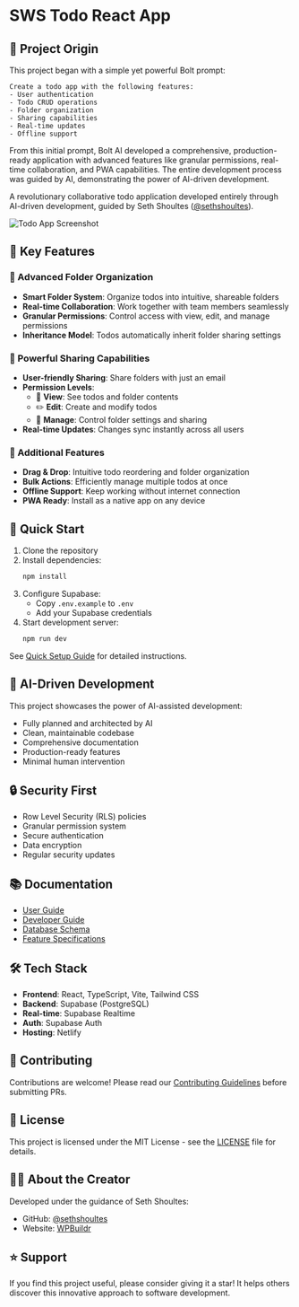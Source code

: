# SWS Todo React App

## 🎯 Project Origin

This project began with a simple yet powerful Bolt prompt:

```
Create a todo app with the following features:
- User authentication
- Todo CRUD operations
- Folder organization
- Sharing capabilities
- Real-time updates
- Offline support
```

From this initial prompt, Bolt AI developed a comprehensive, production-ready application with advanced features like granular permissions, real-time collaboration, and PWA capabilities. The entire development process was guided by AI, demonstrating the power of AI-driven development.

A revolutionary collaborative todo application developed entirely through AI-driven development, guided by Seth Shoultes ([@sethshoultes](https://github.com/sethshoultes)).

![Todo App Screenshot](https://images.unsplash.com/photo-1484480974693-6ca0a78fb36b?auto=format&fit=crop&q=80&w=2072)

## 🌟 Key Features

### 📁 Advanced Folder Organization
- **Smart Folder System**: Organize todos into intuitive, shareable folders
- **Real-time Collaboration**: Work together with team members seamlessly
- **Granular Permissions**: Control access with view, edit, and manage permissions
- **Inheritance Model**: Todos automatically inherit folder sharing settings

### 🤝 Powerful Sharing Capabilities
- **User-friendly Sharing**: Share folders with just an email
- **Permission Levels**:
  - 👀 **View**: See todos and folder contents
  - ✏️ **Edit**: Create and modify todos
  - 🔧 **Manage**: Control folder settings and sharing
- **Real-time Updates**: Changes sync instantly across all users

### 💪 Additional Features
- **Drag & Drop**: Intuitive todo reordering and folder organization
- **Bulk Actions**: Efficiently manage multiple todos at once
- **Offline Support**: Keep working without internet connection
- **PWA Ready**: Install as a native app on any device

## 🚀 Quick Start

1. Clone the repository
2. Install dependencies:
   ```bash
   npm install
   ```
3. Configure Supabase:
   - Copy `.env.example` to `.env`
   - Add your Supabase credentials
4. Start development server:
   ```bash
   npm run dev
   ```

See [Quick Setup Guide](docs/1_quick-setup.md) for detailed instructions.

## 🤖 AI-Driven Development

This project showcases the power of AI-assisted development:
- Fully planned and architected by AI
- Clean, maintainable codebase
- Comprehensive documentation
- Production-ready features
- Minimal human intervention

## 🔒 Security First

- Row Level Security (RLS) policies
- Granular permission system
- Secure authentication
- Data encryption
- Regular security updates

## 📚 Documentation

- [User Guide](docs/2_user-guide.md)
- [Developer Guide](docs/3_developer-guide.md)
- [Database Schema](docs/database-schema.md)
- [Feature Specifications](docs/specs/folder-sharing.md)

## 🛠️ Tech Stack

- **Frontend**: React, TypeScript, Vite, Tailwind CSS
- **Backend**: Supabase (PostgreSQL)
- **Real-time**: Supabase Realtime
- **Auth**: Supabase Auth
- **Hosting**: Netlify

## 🤝 Contributing

Contributions are welcome! Please read our [Contributing Guidelines](CONTRIBUTING.md) before submitting PRs.

## 📝 License

This project is licensed under the MIT License - see the [LICENSE](LICENSE) file for details.

## 👨‍💻 About the Creator

Developed under the guidance of Seth Shoultes:
- GitHub: [@sethshoultes](https://github.com/sethshoultes)
- Website: [WPBuildr](https://wpbuildr.com/)

## ⭐ Support

If you find this project useful, please consider giving it a star! It helps others discover this innovative approach to software development.